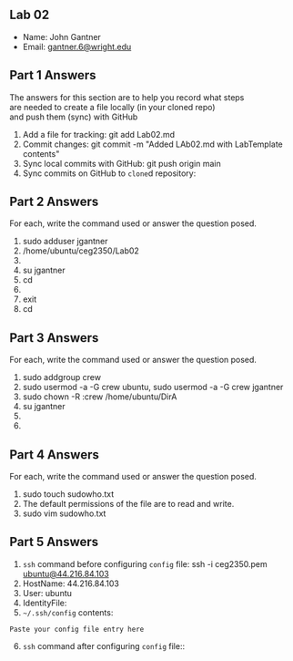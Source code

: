 ## Lab 02

- Name: John Gantner
- Email: gantner.6@wright.edu

## Part 1 Answers

The answers for this section are to help you record what steps  
are needed to create a file locally (in your cloned repo)  
and push them (sync) with GitHub

1. Add a file for tracking: git add Lab02.md
2. Commit changes: git commit -m "Added LAb02.md with LabTemplate contents"
3. Sync local commits with GitHub: git push origin main
4. Sync commits on GitHub to `clone`d repository:

## Part 2 Answers

For each, write the command used or answer the question posed.

1. sudo adduser jgantner
2. /home/ubuntu/ceg2350/Lab02
3.
4. su jgantner
5. cd
6. 
7. exit
8. cd

## Part 3 Answers

For each, write the command used or answer the question posed.

1. sudo addgroup crew
2. sudo usermod -a -G crew ubuntu, sudo usermod -a -G crew jgantner
3. sudo chown -R :crew /home/ubuntu/DirA
4. su jgantner
5.
6.

## Part 4 Answers

For each, write the command used or answer the question posed.

1. sudo touch sudowho.txt
2. The default permissions of the file are to read and write.
3. sudo vim sudowho.txt

## Part 5 Answers

1. `ssh` command before configuring `config` file: ssh -i ceg2350.pem ubuntu@44.216.84.103
2. HostName: 44.216.84.103
3. User: ubuntu
4. IdentityFile: 
5. `~/.ssh/config` contents:

```
Paste your config file entry here
```

6. `ssh` command after configuring `config` file::
